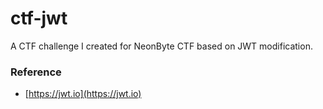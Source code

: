 # ctf-jwt

A CTF challenge I created for NeonByte CTF based on JWT modification.

### Reference
- [https://jwt.io](https://jwt.io)
